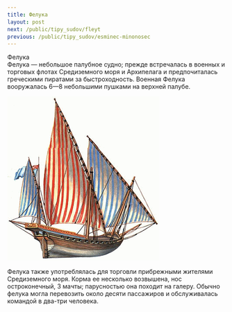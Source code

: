 ```yaml
---
title: Фелука
layout: post
next: /public/tipy_sudov/fleyt
previous: /public/tipy_sudov/esminec-minonosec
---
```


Фелука  
Фелука — небольшое палубное судно; прежде встречалась в военных и торговых флотах Средиземного моря и Архипелага и предпочиталась греческими пиратами за быстроходность. Военная Фелука вооружалась 6—8 небольшими пушками на верхней палубе.  
  

![](/assets/img/suda/feluka.gif)  

  
Фелука также употреблялась для торговли прибрежными жителями Средиземного моря. Корма ее несколько возвышена, нос остроконечный, 3 мачты; парусностью она походит на галеру. Обычно фелука могла перевозить около десяти пассажиров и обслуживалась командой в два-три человека.  
   
 